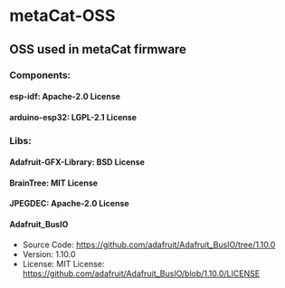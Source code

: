 # metaCat-OSS

## OSS used in metaCat firmware

### Components:
#### esp-idf: Apache-2.0 License
#### arduino-esp32: LGPL-2.1 License

### Libs:
#### Adafruit-GFX-Library: BSD License
#### BrainTree: MIT License
#### JPEGDEC: Apache-2.0 License
#### Adafruit_BusIO
* Source Code: https://github.com/adafruit/Adafruit_BusIO/tree/1.10.0 
* Version: 1.10.0
* License: MIT License: https://github.com/adafruit/Adafruit_BusIO/blob/1.10.0/LICENSE
